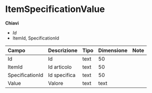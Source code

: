 # ItemSpecificationValue

  
 **Chiavi**

* _Id_
* ItemId, SpecificationId

| Campo | Descrizione | Tipo | Dimensione | Note |
| :--- | :--- | :--- | :--- | :--- |
| Id | Id | text | 50 |  |
| ItemId | Id articolo | text | 50 |  |
| SpecificationId | Id specifica | text | 50 |  |
| Value | Valore | text | text |  |

